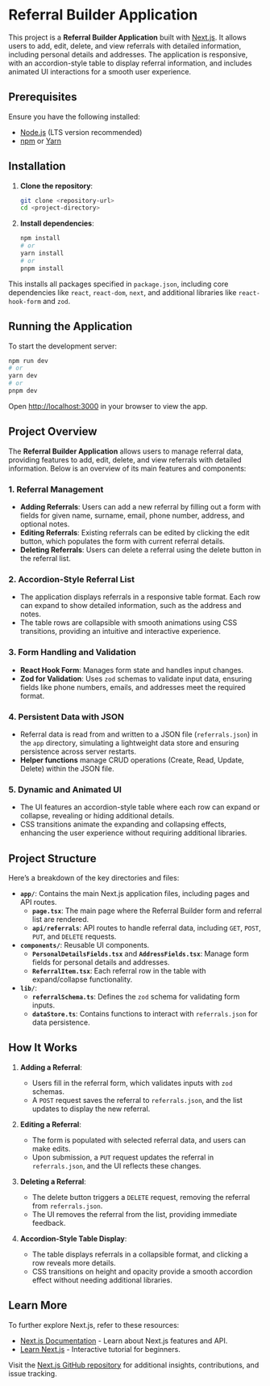 # Referral Builder Application

This project is a **Referral Builder Application** built with [Next.js](https://nextjs.org). It allows users to add, edit, delete, and view referrals with detailed information, including personal details and addresses. The application is responsive, with an accordion-style table to display referral information, and includes animated UI interactions for a smooth user experience.

## Prerequisites

Ensure you have the following installed:

- [Node.js](https://nodejs.org/) (LTS version recommended)
- [npm](https://www.npmjs.com/) or [Yarn](https://yarnpkg.com/)

## Installation

1. **Clone the repository**:
   ```bash
   git clone <repository-url>
   cd <project-directory>
   ```

2. **Install dependencies**:
   ```bash
   npm install
   # or
   yarn install
   # or
   pnpm install
   ```

This installs all packages specified in `package.json`, including core dependencies like `react`, `react-dom`, `next`, and additional libraries like `react-hook-form` and `zod`.

## Running the Application

To start the development server:

```bash
npm run dev
# or
yarn dev
# or
pnpm dev
```

Open [http://localhost:3000](http://localhost:3000) in your browser to view the app.

## Project Overview

The **Referral Builder Application** allows users to manage referral data, providing features to add, edit, delete, and view referrals with detailed information. Below is an overview of its main features and components:

### 1. Referral Management

   - **Adding Referrals**: Users can add a new referral by filling out a form with fields for given name, surname, email, phone number, address, and optional notes.
   - **Editing Referrals**: Existing referrals can be edited by clicking the edit button, which populates the form with current referral details.
   - **Deleting Referrals**: Users can delete a referral using the delete button in the referral list.

### 2. Accordion-Style Referral List

   - The application displays referrals in a responsive table format. Each row can expand to show detailed information, such as the address and notes.
   - The table rows are collapsible with smooth animations using CSS transitions, providing an intuitive and interactive experience.

### 3. Form Handling and Validation

   - **React Hook Form**: Manages form state and handles input changes.
   - **Zod for Validation**: Uses `zod` schemas to validate input data, ensuring fields like phone numbers, emails, and addresses meet the required format.

### 4. Persistent Data with JSON

   - Referral data is read from and written to a JSON file (`referrals.json`) in the `app` directory, simulating a lightweight data store and ensuring persistence across server restarts.
   - **Helper functions** manage CRUD operations (Create, Read, Update, Delete) within the JSON file.

### 5. Dynamic and Animated UI

   - The UI features an accordion-style table where each row can expand or collapse, revealing or hiding additional details.
   - CSS transitions animate the expanding and collapsing effects, enhancing the user experience without requiring additional libraries.

## Project Structure

Here’s a breakdown of the key directories and files:

- **`app/`**: Contains the main Next.js application files, including pages and API routes.
  - **`page.tsx`**: The main page where the Referral Builder form and referral list are rendered.
  - **`api/referrals`**: API routes to handle referral data, including `GET`, `POST`, `PUT`, and `DELETE` requests.
- **`components/`**: Reusable UI components.
  - **`PersonalDetailsFields.tsx`** and **`AddressFields.tsx`**: Manage form fields for personal details and addresses.
  - **`ReferralItem.tsx`**: Each referral row in the table with expand/collapse functionality.
- **`lib/`**:
  - **`referralSchema.ts`**: Defines the `zod` schema for validating form inputs.
  - **`dataStore.ts`**: Contains functions to interact with `referrals.json` for data persistence.

## How It Works

1. **Adding a Referral**:
   - Users fill in the referral form, which validates inputs with `zod` schemas.
   - A `POST` request saves the referral to `referrals.json`, and the list updates to display the new referral.

2. **Editing a Referral**:
   - The form is populated with selected referral data, and users can make edits.
   - Upon submission, a `PUT` request updates the referral in `referrals.json`, and the UI reflects these changes.

3. **Deleting a Referral**:
   - The delete button triggers a `DELETE` request, removing the referral from `referrals.json`.
   - The UI removes the referral from the list, providing immediate feedback.

4. **Accordion-Style Table Display**:
   - The table displays referrals in a collapsible format, and clicking a row reveals more details.
   - CSS transitions on height and opacity provide a smooth accordion effect without needing additional libraries.

## Learn More

To further explore Next.js, refer to these resources:

- [Next.js Documentation](https://nextjs.org/docs) - Learn about Next.js features and API.
- [Learn Next.js](https://nextjs.org/learn) - Interactive tutorial for beginners.

Visit the [Next.js GitHub repository](https://github.com/vercel/next.js) for additional insights, contributions, and issue tracking.
